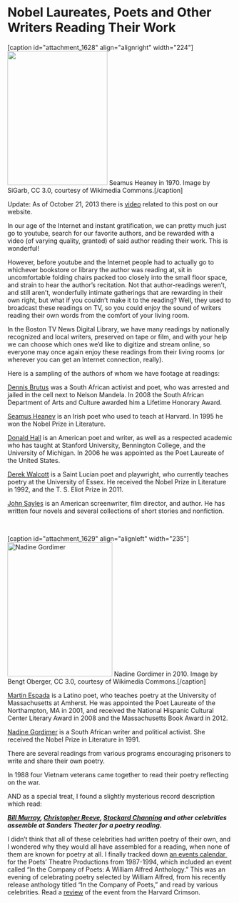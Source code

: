 # Nobel Laureates, Poets and Other Writers Reading Their Work

[caption id="attachment_1628" align="alignright" width="224"]<a
href="http://bostonlocaltv.org/blog/wp-content/uploads/2013/02/SeamusHeaneyLowRes.jpg"><img
class="size-medium wp-image-1628" title="Seamus Heaney" alt=""
src="http://bostonlocaltv.org/blog/wp-content/uploads/2013/02/SeamusHeaneyLowRes-224x300.jpg"
width="224" height="300" /></a> Seamus Heaney in 1970. Image by SiGarb, CC
3.0, courtesy of Wikimedia
Commons.[/caption]

Update: As of October 21, 2013 there is <a
href="http://bostonlocaltv.org/catalog?f[subject_s][]=Poetry">video</a>
related to this post on our
website.

In our age of the Internet and instant gratification, we can pretty much just
go to youtube, search for our favorite authors, and be rewarded with a video
(of varying quality, granted) of said author reading their work. This is
wonderful!

However, before youtube and the Internet people had to actually go to
whichever bookstore or library the author was reading at, sit in uncomfortable
folding chairs packed too closely into the small floor space, and strain to
hear the author’s recitation. Not that author-readings weren’t, and still
aren’t, wonderfully intimate gatherings that are rewarding in their own right,
but what if you couldn’t make it to the reading? Well, they used to broadcast
these readings on TV, so you could enjoy the sound of writers reading their
own words from the comfort of your living
room.

In the Boston TV News Digital Library, we have many readings by nationally
recognized and local writers, preserved on tape or film, and with your help we
can choose which ones we’d like to digitize and stream online, so everyone may
once again enjoy these readings from their living rooms (or wherever you can
get an Internet connection,
really).

Here is a sampling of the authors of whom we have footage at
readings:

<a href="http://en.wikipedia.org/wiki/Dennis_Brutus">Dennis Brutus</a> was a
South African activist and poet, who was arrested and jailed in the cell next
to Nelson Mandela. In 2008 the South African Department of Arts and Culture
awarded him a Lifetime Honorary
Award.

<a href="http://en.wikipedia.org/wiki/Seamus_Heaney">Seamus Heaney</a> is an
Irish poet who used to teach at Harvard. In 1995 he won the Nobel Prize in
Literature.

<a href="http://en.wikipedia.org/wiki/Donald_Hall">Donald Hall</a> is an
American poet and writer, as well as a respected academic who has taught at
Stanford University, Bennington College, and the University of Michigan. In
2006 he was appointed as the Poet Laureate of the United
States.

<a href="http://en.wikipedia.org/wiki/Derek_Walcott">Derek Walcott</a> is a
Saint Lucian poet and playwright, who currently teaches poetry at the
University of Essex. He received the Nobel Prize in Literature in 1992, and
the T. S. Eliot Prize in
2011.

<a href="http://en.wikipedia.org/wiki/John_Sayles">John Sayles</a> is an
American screenwriter, film director, and author. He has written four novels
and several collections of short stories and
nonfiction.

&nbsp;

[caption id="attachment_1629" align="alignleft" width="235"]<a
href="http://bostonlocaltv.org/blog/wp-content/uploads/2013/02/Nadine_Gordimer_01.jpg"><img
class="size-medium wp-image-1629" title="Nadine Gordimer" alt="Nadine
Gordimer"
src="http://bostonlocaltv.org/blog/wp-content/uploads/2013/02/Nadine_Gordimer_01-235x300.jpg"
width="235" height="300" /></a> Nadine Gordimer in 2010. Image by Bengt
Oberger, CC 3.0, courtesy of Wikimedia
Commons.[/caption]

<a href="http://en.wikipedia.org/wiki/Martin_Espada">Martin Espada</a> is a
Latino poet, who teaches poetry at the University of Massachusetts at Amherst.
He was appointed the Poet Laureate of the Northampton, MA in 2001, and
received the National Hispanic Cultural Center Literary Award in 2008 and the
Massachusetts Book Award in
2012.

<a href="http://en.wikipedia.org/wiki/Nadine_Gordimer">Nadine Gordimer</a> is
a South African writer and political activist. She received the Nobel Prize in
Literature in
1991.

There are several readings from various programs encouraging prisoners to
write and share their own
poetry.

In 1988 four Vietnam veterans came together to read their poetry reflecting on
the
war.

AND as a special treat, I found a slightly mysterious record description which
read:

<strong><em><a href="http://en.wikipedia.org/wiki/Bill_Murray">Bill
Murray</a>, <a
href="http://en.wikipedia.org/wiki/Christopher_reeve">Christopher Reeve</a>,
<a href="http://en.wikipedia.org/wiki/Stockard_Channing">Stockard Channing</a>
and other celebrities assemble at Sanders Theater for a poetry reading.
 </em></strong>

I didn’t think that all of these celebrities had written poetry of their own,
and I wondered why they would all have assembled for a reading, when none of
them are known for poetry at all. I finally tracked down <a
href="http://people.brandeis.edu/~teuber/ptprods.html">an events calendar </a>
for the Poets’ Theatre Productions from 1987-1994, which included an event
called “In the Company of Poets: A William Alfred Anthology.” This was an
evening of celebrating poetry selected by William Alfred, from his recently
release anthology titled “In the Company of Poets,” and read by various
celebrities. Read a <a
href="http://www.thecrimson.com/article/1989/5/17/actors-join-to-read-from-alfreds/">review</a>
of the event from the Harvard
Crimson.
